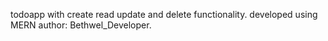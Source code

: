 todoapp with create read update and delete functionality.
developed using MERN 
author:  Bethwel_Developer.